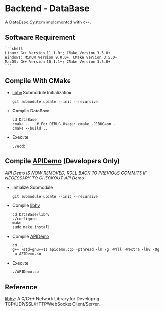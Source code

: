 # Backend - DataBase

A DataBase System implemented with `C++`.

## Software Requirement

    ```shell
    Linux: G++ Version 11.1.0+; CMake Version 3.5.0+
    Windows: MinGW Version 9.0.0+; CMake Version 3.5.0+
    MacOS: G++ Version 10.1.1+; CMake Version 3.5.0+
    ```

## Compile With CMake

- [libhv](https://github.com/ithewei/libhv) Submodule Initialization

    ```shell
    git submodule update --init --recursive
    ```

- Compile DataBase

    ```shell
    cd DataBase
    cmake ..   # For DEBUG Usage: cmake -DEBUG=on .
    cmake --build ..
    ```

- Execute

    ```shell
    ./ecdb
    ```

## Compile [APIDemo](apidemo.cpp) (Developers Only)

_API Demo IS NOW REMOVED, ROLL BACK TO PREVIOUS COMMITS IF NECESSARY TO CHECKOUT API Demo_

- Initialize Submodule

    ```shell
    git submodule update --init --recursive
    ```

- Compile [libhv](https://github.com/ithewei/libhv)

    ```shell
    cd DataBase/libhv
    ./configure
    make
    sudo make install
    ```

- Compile [APIDemo](apidemo.cpp)

    ```shell
    cd ..
    g++ -std=gnu++11 apidemo.cpp -pthread -lm -g -Wall -Wextra -lhv -Og -o APIDemo.so
    ```

- Execute

    ```shell
    ./APIDemo.so
    ```

## Reference
[libhv](https://github.com/ithewei/libhv): A C/C++ Network Library for Developing TCP/UDP/SSL/HTTP/WebSocket Client/Server.
